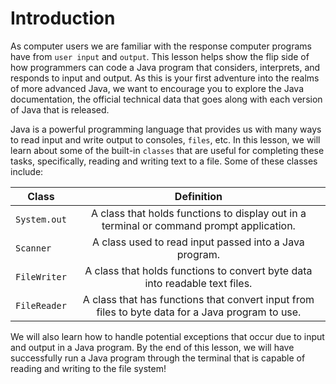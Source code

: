# Introduction

As computer users we are familiar with the response computer programs have from `user input` and `output`. This lesson helps show the flip side of how programmers can code a Java program that considers, interprets, and responds to input and output. As this is your first adventure into the realms of more advanced Java, we want to encourage you to explore the Java documentation, the official technical data that goes along with each version of Java that is released.

Java is a powerful programming language that provides us with many ways to read input and write output to consoles, `files`, etc. In this lesson, we will learn about some of the built-in `classes` that are useful for completing these tasks, specifically, reading and writing text to a file. Some of these classes include:

| Class         | Definition                                                                                        |
| ------------- |:-------------------------------------------------------------------------------------------------:|
| `System.out`    | A class that holds functions to display out in a terminal or command prompt application.          |
| `Scanner`       | A class used to read input passed into a Java program.                                            |
| `FileWriter`    | A class that holds functions to convert byte data into readable text files.                       |
| `FileReader`   | A class that has functions that convert input from files to byte data for a Java program to use.  |

We will also learn how to handle potential exceptions that occur due to input and output in a Java program. By the end of this lesson, we will have successfully run a Java program through the terminal that is capable of reading and writing to the file system!